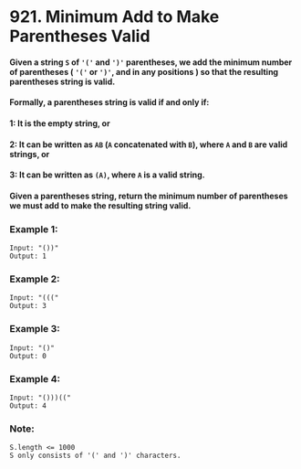 # 921. Minimum Add to Make Parentheses Valid

#### Given a string `S` of `'('` and `')'` parentheses, we add the minimum number of parentheses ( `'('` or `')'`, and in any positions ) so that the resulting parentheses string is valid.


#### Formally, a parentheses string is valid if and only if:

####    1: It is the empty string, or

####    2: It can be written as `AB` (`A` concatenated with `B`), where `A` and `B` are valid strings, or

####    3: It can be written as `(A)`, where `A` is a valid string. 

#### Given a parentheses string, return the minimum number of parentheses we must add to make the resulting string valid.

### Example 1:

```
Input: "())"
Output: 1
```

### Example 2:

```
Input: "((("
Output: 3
```

### Example 3:

```
Input: "()"
Output: 0
```

### Example 4:

```
Input: "()))(("
Output: 4
```

### Note:
```
S.length <= 1000
S only consists of '(' and ')' characters.
```
